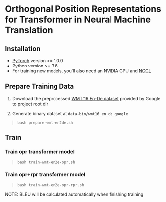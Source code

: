 # Orthogonal Position Representations for Transformer in Neural Machine Translation


## Installation

* [PyTorch](http://pytorch.org/) version >= 1.0.0
* Python version >= 3.6
* For training new models, you'll also need an NVIDIA GPU and [NCCL](https://github.com/NVIDIA/nccl)


## Prepare Training Data

1. Download the preprocessed [WMT'16 En-De dataset](https://drive.google.com/uc?export=download&id=0B_bZck-ksdkpM25jRUN2X2UxMm8) provided by Google to project root dir

2. Generate binary dataset at `data-bin/wmt16_en_de_google`

> `bash prepare-wmt-en2de.sh`

## Train

### Train opr transformer model

> `bash train-wmt-en2e-opr.sh`

### Train opr+rpr transformer model

> `bash train-wmt-en2e-opr-rpr.sh`

NOTE: BLEU will be calculated automatically when finishing training
